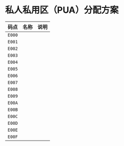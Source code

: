 # 私人私用区（PUA）分配方案

|码点|名称|说明|
|-|-|-|
|`E000`||
|`E001`|||
|`E002`|||
|`E003`|||
|`E004`|||
|`E005`|||
|`E006`|||
|`E007`|||
|`E008`|||
|`E009`|||
|`E00A`|||
|`E00B`|||
|`E00C`|||
|`E00D`|||
|`E00E`|||
|`E00F`|||
